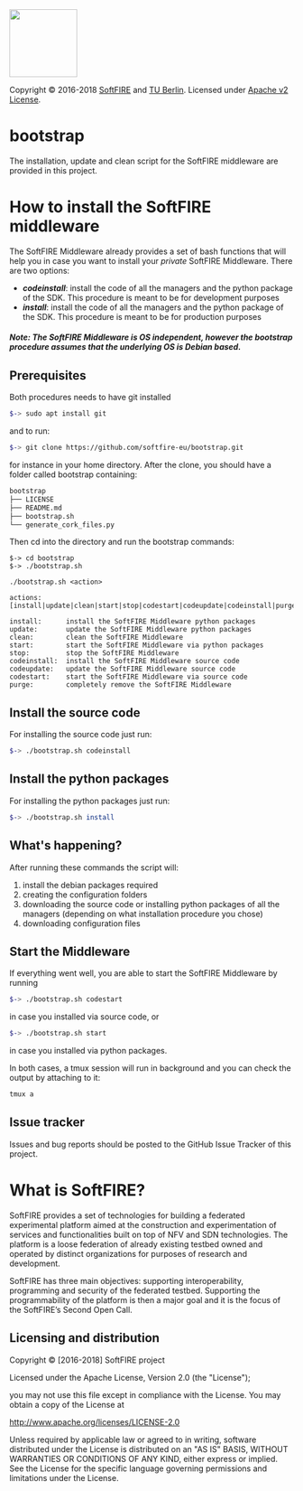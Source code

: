 
  <img src="https://www.softfire.eu/wp-content/uploads/SoftFIRE_Logo_Fireball-300x300.png" width="120"/>

  Copyright © 2016-2018 [SoftFIRE](https://www.softfire.eu/) and [TU Berlin](http://www.av.tu-berlin.de/next_generation_networks/).
  Licensed under [Apache v2 License](http://www.apache.org/licenses/LICENSE-2.0).

# bootstrap

The installation, update and clean script for the SoftFIRE middleware are provided in this project.

# How to install the SoftFIRE middleware

The SoftFIRE Middleware already provides a set of bash functions that will help you in case you want to install your _private_ SoftFIRE Middleware. There are two options:

* _**codeinstall**_: install the code of all the managers and the python package of the SDK. This procedure is meant to be for development purposes
* _**install**_: install the code of all the managers and the python package of the SDK. This procedure is meant to be for production purposes


##### Note: The SoftFIRE Middleware is OS independent, however the bootstrap procedure assumes that the underlying OS is Debian based.


## Prerequisites

Both procedures needs to have git installed

```bash
$-> sudo apt install git
```

and to run:

```bash
$-> git clone https://github.com/softfire-eu/bootstrap.git
```

for instance in your home directory. After the clone, you should have a folder called bootstrap containing:

```sh
bootstrap
├── LICENSE
├── README.md
├── bootstrap.sh
└── generate_cork_files.py
```

Then cd into the directory and run the bootstrap commands:


```text
$-> cd bootstrap
$-> ./bootstrap.sh

./bootstrap.sh <action>

actions:    [install|update|clean|start|stop|codestart|codeupdate|codeinstall|purge]

install:      install the SoftFIRE Middleware python packages
update:       update the SoftFIRE Middleware python packages
clean:        clean the SoftFIRE Middleware
start:        start the SoftFIRE Middleware via python packages
stop:         stop the SoftFIRE Middleware
codeinstall:  install the SoftFIRE Middleware source code
codeupdate:   update the SoftFIRE Middleware source code
codestart:    start the SoftFIRE Middleware via source code
purge:        completely remove the SoftFIRE Middleware
```

## Install the source code

For installing the source code just run:

```sh
$-> ./bootstrap.sh codeinstall
```

## Install the python packages

For installing the python packages just run:

```sh
$-> ./bootstrap.sh install

```

## What's happening?

After running these commands the script will:

1. install the debian packages required
1. creating the configuration folders
1. downloading the source code or installing python packages of all the managers (depending on what installation procedure you chose)
1. downloading configuration files

## Start the Middleware

If everything went well, you are able to start the SoftFIRE Middleware by running

```sh
$-> ./bootstrap.sh codestart
```

in case you installed via source code, or

```sh
$-> ./bootstrap.sh start
```

in case you installed via python packages.

In both cases, a tmux session will run in background and you can check the output by attaching to it:

```sh
tmux a
```


## Issue tracker

Issues and bug reports should be posted to the GitHub Issue Tracker of this project.

# What is SoftFIRE?

SoftFIRE provides a set of technologies for building a federated experimental platform aimed at the construction and experimentation of services and functionalities built on top of NFV and SDN technologies.
The platform is a loose federation of already existing testbed owned and operated by distinct organizations for purposes of research and development.

SoftFIRE has three main objectives: supporting interoperability, programming and security of the federated testbed.
Supporting the programmability of the platform is then a major goal and it is the focus of the SoftFIRE’s Second Open Call.

## Licensing and distribution
Copyright © [2016-2018] SoftFIRE project

Licensed under the Apache License, Version 2.0 (the "License");

you may not use this file except in compliance with the License.
You may obtain a copy of the License at

  http://www.apache.org/licenses/LICENSE-2.0

Unless required by applicable law or agreed to in writing, software
distributed under the License is distributed on an "AS IS" BASIS,
WITHOUT WARRANTIES OR CONDITIONS OF ANY KIND, either express or implied.
See the License for the specific language governing permissions and
limitations under the License.

<!---
 Script for open external links in a new tab
-->
<script src="http://ajax.googleapis.com/ajax/libs/jquery/1.7.1/jquery.js"></script>
<script type="text/javascript" charset="utf-8">
      // Creating custom :external selector
      $.expr[':'].external = function(obj){
          return !obj.href.match(/^mailto\:/)
                  && (obj.hostname != location.hostname);
      };
      $(function(){
        $('a:external').addClass('external');
        $(".external").attr('target','_blank');
      })
</script>

